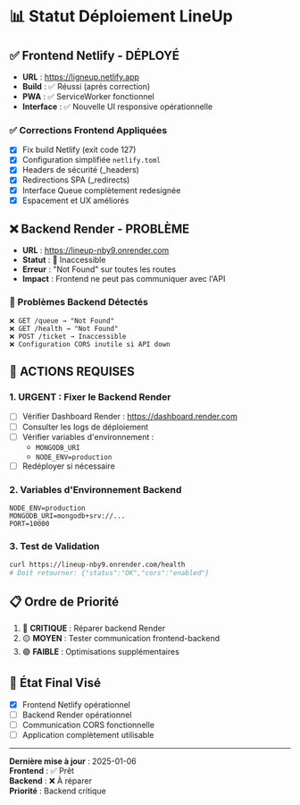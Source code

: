 # 📊 Statut Déploiement LineUp

## ✅ Frontend Netlify - DÉPLOYÉ
- **URL** : https://ligneup.netlify.app
- **Build** : ✅ Réussi (après correction)
- **PWA** : ✅ ServiceWorker fonctionnel
- **Interface** : ✅ Nouvelle UI responsive opérationnelle

### ✅ Corrections Frontend Appliquées
- [x] Fix build Netlify (exit code 127)
- [x] Configuration simplifiée `netlify.toml`
- [x] Headers de sécurité (_headers)
- [x] Redirections SPA (_redirects)
- [x] Interface Queue complètement redesignée
- [x] Espacement et UX améliorés

## ❌ Backend Render - PROBLÈME
- **URL** : https://lineup-nby9.onrender.com
- **Statut** : 🔴 Inaccessible
- **Erreur** : "Not Found" sur toutes les routes
- **Impact** : Frontend ne peut pas communiquer avec l'API

### 🔴 Problèmes Backend Détectés
```
❌ GET /queue → "Not Found"
❌ GET /health → "Not Found" 
❌ POST /ticket → Inaccessible
❌ Configuration CORS inutile si API down
```

## 🎯 ACTIONS REQUISES

### 1. **URGENT : Fixer le Backend Render**
- [ ] Vérifier Dashboard Render : https://dashboard.render.com
- [ ] Consulter les logs de déploiement
- [ ] Vérifier variables d'environnement :
  - `MONGODB_URI` 
  - `NODE_ENV=production`
- [ ] Redéployer si nécessaire

### 2. **Variables d'Environnement Backend**
```env
NODE_ENV=production
MONGODB_URI=mongodb+srv://...
PORT=10000
```

### 3. **Test de Validation**
```bash
curl https://lineup-nby9.onrender.com/health
# Doit retourner: {"status":"OK","cors":"enabled"}
```

## 📋 Ordre de Priorité

1. 🔴 **CRITIQUE** : Réparer backend Render
2. 🟡 **MOYEN** : Tester communication frontend-backend
3. 🟢 **FAIBLE** : Optimisations supplémentaires

## 🏁 État Final Visé

- [x] Frontend Netlify opérationnel
- [ ] Backend Render opérationnel
- [ ] Communication CORS fonctionnelle
- [ ] Application complètement utilisable

---

**Dernière mise à jour** : 2025-01-06  
**Frontend** : ✅ Prêt  
**Backend** : ❌ À réparer  
**Priorité** : Backend critique 